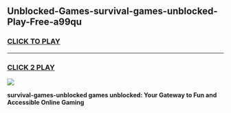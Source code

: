 
## Unblocked-Games-survival-games-unblocked-Play-Free-a99qu
<h3>
<a href="https://premium76.site?title=survival-games-unblocked&ref=12A">CLICK TO PLAY</a></h3>
<hr>

<h3>
<a href="https://premium76.site?title=survival-games-unblocked&ref=12A">CLICK 2 PLAY</a>
  
</h3>

<a href="https://premium76.site?title=survival-games-unblocked&ref=12A"><img src="https://clearcache.store/games.png"></a>


**survival-games-unblocked games unblocked: Your Gateway to Fun and Accessible Online Gaming**
